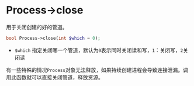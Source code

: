 # Process->close

用于关闭创建的好的管道。

```php
bool Process->close(int $which = 0);
```

* `$which` 指定关闭哪一个管道，默认为`0`表示同时关闭读和写，`1`：关闭写，`2`关闭读

有一些特殊的情况`Process`对象无法释放，如果持续创建进程会导致连接泄漏。调用此函数就可以直接关闭管道，释放资源。



